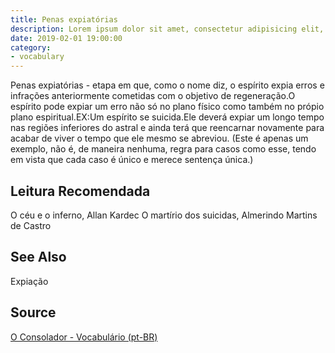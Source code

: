 ```yaml
---
title: Penas expiatórias
description: Lorem ipsum dolor sit amet, consectetur adipisicing elit, sed do eiusmod tempor incididunt ut labore et dolore magna aliqua.  TODO
date: 2019-02-01 19:00:00
category:
- vocabulary
---
```


Penas expiatórias - etapa em que, como o nome diz, o espírito expia erros e infrações anteriormente cometidas com o objetivo de regeneração.O espírito pode expiar um erro não só no plano físico como também no própio plano espiritual.EX:Um espírito se suicida.Ele deverá expiar um longo tempo nas regiões inferiores do astral e ainda terá que reencarnar novamente para acabar de viver o tempo que ele mesmo se abreviou. (Este é apenas um exemplo, não é, de maneira nenhuma, regra para casos como esse, tendo em vista que cada caso é único e merece sentença única.)

## Leitura Recomendada
O céu e o inferno, Allan Kardec
O martírio dos suicidas, Almerindo Martins de Castro

## See Also
Expiação


## Source
[O Consolador - Vocabulário (pt-BR)](http://www.oconsolador.com.br/linkfixo/vocabulario/principal.html)
